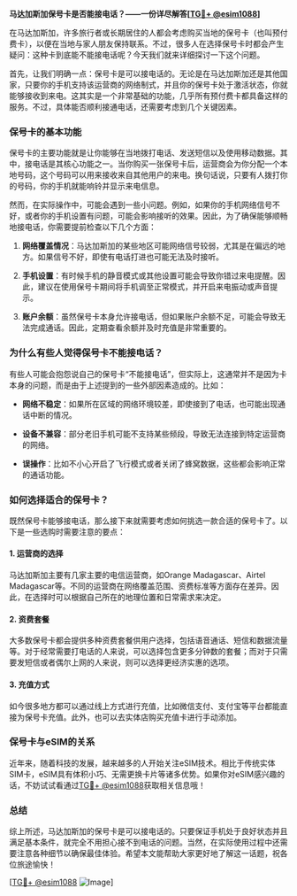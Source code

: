 **马达加斯加保号卡是否能接电话？——一份详尽解答[[TG💪+ @esim1088](https://t.me/s/esim1088)]**

在马达加斯加，许多旅行者或长期居住的人都会考虑购买当地的保号卡（也叫预付费卡），以便在当地与家人朋友保持联系。不过，很多人在选择保号卡时都会产生疑问：这种卡到底能不能接电话呢？今天我们就来详细探讨一下这个问题。

首先，让我们明确一点：保号卡是可以接电话的。无论是在马达加斯加还是其他国家，只要你的手机支持该运营商的网络制式，并且你的保号卡处于激活状态，你就能够接收到来电。这其实是一个非常基础的功能，几乎所有预付费卡都具备这样的服务。不过，具体能否顺利接通电话，还需要考虑到几个关键因素。

### **保号卡的基本功能**

保号卡的主要功能就是让你能够在当地拨打电话、发送短信以及使用移动数据。其中，接电话是其核心功能之一。当你购买一张保号卡后，运营商会为你分配一个本地号码，这个号码可以用来接收来自其他用户的来电。换句话说，只要有人拨打你的号码，你的手机就能响铃并显示来电信息。

然而，在实际操作中，可能会遇到一些小问题。例如，如果你的手机网络信号不好，或者你的手机设置有问题，可能会影响接听的效果。因此，为了确保能够顺畅地接电话，你需要提前检查以下几个方面：

1. **网络覆盖情况**：马达加斯加的某些地区可能网络信号较弱，尤其是在偏远的地方。如果信号不好，即使有电话打进也可能无法及时接听。
   
2. **手机设置**：有时候手机的静音模式或其他设置可能会导致你错过来电提醒。因此，建议在使用保号卡期间将手机调至正常模式，并开启来电振动或声音提示。

3. **账户余额**：虽然保号卡本身允许接电话，但如果账户余额不足，可能会导致无法完成通话。因此，定期查看余额并及时充值是非常重要的。

### **为什么有些人觉得保号卡不能接电话？**

有些人可能会抱怨说自己的保号卡“不能接电话”，但实际上，这通常并不是因为卡本身的问题，而是由于上述提到的一些外部因素造成的。比如：

- **网络不稳定**：如果所在区域的网络环境较差，即使接到了电话，也可能出现通话中断的情况。
  
- **设备不兼容**：部分老旧手机可能不支持某些频段，导致无法连接到特定运营商的网络。

- **误操作**：比如不小心开启了飞行模式或者关闭了蜂窝数据，这些都会影响正常的通话功能。

### **如何选择适合的保号卡？**

既然保号卡能够接电话，那么接下来就需要考虑如何挑选一款合适的保号卡了。以下是一些选购时需要注意的要点：

#### **1. 运营商的选择**
马达加斯加主要有几家主要的电信运营商，如Orange Madagascar、Airtel Madagascar等。不同的运营商在网络覆盖范围、资费标准等方面存在差异。因此，在选择时可以根据自己所在的地理位置和日常需求来决定。

#### **2. 资费套餐**
大多数保号卡都会提供多种资费套餐供用户选择，包括语音通话、短信和数据流量等。对于经常需要打电话的人来说，可以选择包含更多分钟数的套餐；而对于只需要发短信或者偶尔上网的人来说，则可以选择更经济实惠的选项。

#### **3. 充值方式**
如今很多地方都可以通过线上方式进行充值，比如微信支付、支付宝等平台都能直接为保号卡充值。此外，也可以去实体店购买充值卡进行手动添加。

### **保号卡与eSIM的关系**

近年来，随着科技的发展，越来越多的人开始关注eSIM技术。相比于传统实体SIM卡，eSIM具有体积小巧、无需更换卡片等诸多优势。如果你对eSIM感兴趣的话，不妨试试看通过[TG💪+ @esim1088](https://t.me/s/esim1088)获取相关信息哦！

### **总结**

综上所述，马达加斯加的保号卡是可以接电话的。只要保证手机处于良好状态并且满足基本条件，就完全不用担心接不到电话的问题。当然，在实际使用过程中还需要注意各种细节以确保最佳体验。希望本文能帮助大家更好地了解这一话题，祝各位旅途愉快！

[[TG💪+ @esim1088](https://t.me/s/esim1088) ![Image](https://i.postimg.cc/4NQfJmqS/Snipaste-2025-05-13-00-14-12.png)]
